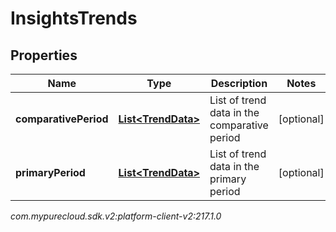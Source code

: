 # InsightsTrends


## Properties

| Name | Type | Description | Notes |
| ------------ | ------------- | ------------- | ------------- |
| **comparativePeriod** | [**List&lt;TrendData&gt;**](TrendData) | List of trend data in the comparative period |  [optional] |
| **primaryPeriod** | [**List&lt;TrendData&gt;**](TrendData) | List of trend data in the primary period |  [optional] |




_com.mypurecloud.sdk.v2:platform-client-v2:217.1.0_
